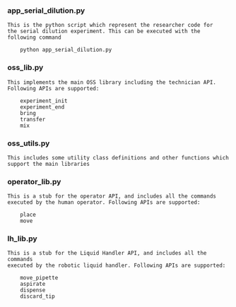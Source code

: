 ### app_serial_dilution.py
    This is the python script which represent the researcher code for
    the serial dilution experiment. This can be executed with the 
    following command

        python app_serial_dilution.py


### oss_lib.py
    This implements the main OSS library including the technician API. 
    Following APIs are supported:
    
        experiment_init
        experiment_end
        bring
        transfer
        mix


### oss_utils.py
    This includes some utility class definitions and other functions which 
    support the main libraries


### operator_lib.py
    This is a stub for the operator API, and includes all the commands
    executed by the human operator. Following APIs are supported:
    
        place
        move

### lh_lib.py
    This is a stub for the Liquid Handler API, and includes all the commands 
    executed by the robotic liquid handler. Following APIs are supported:
    
        move_pipette
        aspirate
        dispense
        discard_tip

